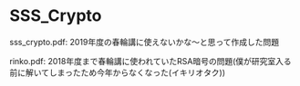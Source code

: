 # SSS_Crypto

sss_crypto.pdf: 2019年度の春輪講に使えないかな〜と思って作成した問題

rinko.pdf: 2018年度まで春輪講に使われていたRSA暗号の問題(僕が研究室入る前に解いてしまったため今年からなくなった(イキリオタク))
